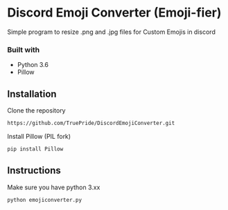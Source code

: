 # Discord Emoji Converter (Emoji-fier)

Simple program to resize .png and .jpg files for Custom Emojis in discord

### Built with

* Python 3.6
* Pillow

## Installation

Clone the repository
``` sh
https://github.com/TruePride/DiscordEmojiConverter.git
```

Install Pillow (PIL fork)
```bash
pip install Pillow
```

## Instructions

Make sure you have python 3.xx
```python
python emojiconverter.py
```

